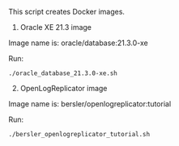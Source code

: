 This script creates Docker images.

1. Oracle XE 21.3 image

Image name is: oracle/database:21.3.0-xe

Run:

    ./oracle_database_21.3.0-xe.sh

2. OpenLogReplicator image

Image name is: bersler/openlogreplicator:tutorial

Run:

    ./bersler_openlogreplicator_tutorial.sh
